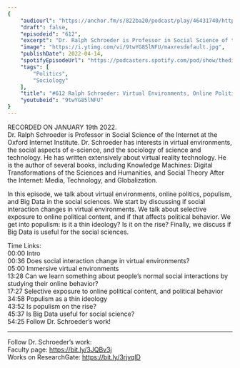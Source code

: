 ```yaml
---
{
	"audiourl": "https://anchor.fm/s/822ba20/podcast/play/46431740/https%3A%2F%2Fd3ctxlq1ktw2nl.cloudfront.net%2Fstaging%2F2022-0-20%2Fdef9d674-666c-f7c3-e349-0f8b6489dff3.m4a",
	"draft": false,
	"episodeid": "612",
	"excerpt": "Dr. Ralph Schroeder is Professor in Social Science of the Internet at the Oxford Internet Institute.  Dr. Schroeder has interests in virtual environments, the social aspects of e-science, and the sociology of science and technology. He has written extensively about virtual reality technology. He is the author of several books, including Knowledge Machines: Digital Transformations of the Sciences and Humanities, and Social Theory After the Internet: Media, Technology, and Globalization.",
	"image": "https://i.ytimg.com/vi/9twYG85lNFU/maxresdefault.jpg",
	"publishDate": 2022-04-14,
	"spotifyEpisodeUrl": "https://podcasters.spotify.com/pod/show/thedissenter/episodes/612-Ralph-Schroeder-Virtual-Environments--Online-Politics--Populism--and-Big-Data-e1d7g1s",
	"tags": [
		"Politics",
		"Sociology"
	],
	"title": "#612 Ralph Schroeder: Virtual Environments, Online Politics, Populism, and Big Data",
	"youtubeid": "9twYG85lNFU"
}
---
```

RECORDED ON JANUARY 19th 2022.  
Dr. Ralph Schroeder is Professor in Social Science of the Internet at the Oxford Internet Institute.  Dr. Schroeder has interests in virtual environments, the social aspects of e-science, and the sociology of science and technology. He has written extensively about virtual reality technology. He is the author of several books, including Knowledge Machines: Digital Transformations of the Sciences and Humanities, and Social Theory After the Internet: Media, Technology, and Globalization.

In this episode, we talk about virtual environments, online politics, populism, and Big Data in the social sciences. We start by discussing if social interaction changes in virtual environments. We talk about selective exposure to online political content, and if that affects political behavior. We get into populism: is it a thin ideology? Is it on the rise? Finally, we discuss if Big Data is useful for the social sciences.

Time Links:  
<time>00:00</time> Intro  
<time>00:36</time> Does social interaction change in virtual environments?  
<time>05:00</time> Immersive virtual environments  
<time>13:28</time> Can we learn something about people’s normal social interactions by studying their online behavior?  
<time>17:27</time> Selective exposure to online political content, and political behavior  
<time>34:58</time> Populism as a thin ideology  
<time>43:52</time> Is populism on the rise?  
<time>45:37</time> Is Big Data useful for social science?  
<time>54:25</time> Follow Dr. Schroeder’s work!

---

Follow Dr. Schroeder’s work:  
Faculty page: https://bit.ly/3JQBv3j  
Works on ResearchGate: https://bit.ly/3rjvqlD
